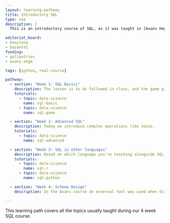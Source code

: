 ```yaml
---
layout: learning-pathway
title: Introductory SQL
type: use
description: |
  This is an introductory course of SQL, as it was taught in [Avans Hogeschool](https://www.avans.nl/) in the Netherlands.

editorial_board:
- hexylena
- bazante1
funding:
- gallantries
- avans-atgm

tags: [python, real-course]

pathway:
  - section: "Week 1: SQL Basics"
    description: The lesson is to be followed in class, and the game given as homework.
    tutorials:
      - topic: data-science
        name: sql-basic
      - topic: data-science
        name: sql-game

  - section: "Week 2: Advanced SQL"
    description: Today we introduce complex operations like Joins.
    tutorials:
      - topic: data-science
        name: sql-advanced

  - section: "Week 3: SQL in other languages"
    description: Based on which language you're teaching alongside SQL, you can choose one of the following lessons which have the same content for different programming languages.
    tutorials:
      - topic: data-science
        name: sql-r
      - topic: data-science
        name: sql-python

  - section: "Week 4: Schema Design"
    description: In the Avans course an external tool was used when discussing Schema design.

---
```


This learning path covers all the topics usually taught during our 4 week
SQL course.
